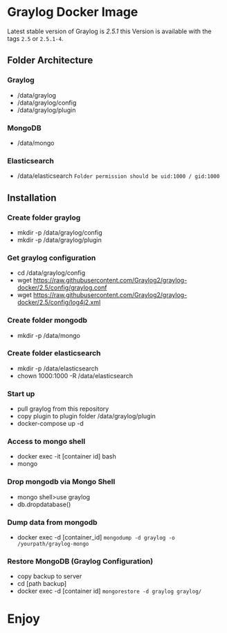 # Graylog Docker Image

Latest stable version of Graylog is *2.5.1* this Version is available with the tags `2.5` or `2.5.1-4`.

## Folder Architecture
### Graylog
- /data/graylog
- /data/graylog/config
- /data/graylog/plugin

### MongoDB
- /data/mongo

### Elasticsearch
- /data/elasticsearch
`Folder permission should be uid:1000 / gid:1000`

## Installation
### Create folder graylog
- mkdir -p /data/graylog/config
- mkdir -p /data/graylog/plugin

### Get graylog configuration
- cd /data/graylog/config
- wget https://raw.githubusercontent.com/Graylog2/graylog-docker/2.5/config/graylog.conf
- wget https://raw.githubusercontent.com/Graylog2/graylog-docker/2.5/config/log4j2.xml

### Create folder mongodb
- mkdir -p /data/mongo

### Create folder elasticsearch
- mkdir -p /data/elasticsearch
- chown 1000:1000 -R /data/elasticsearch

### Start up
- pull graylog from this repository
- copy plugin to plugin folder /data/graylog/plugin
- docker-compose up -d

### Access to mongo shell
- docker exec -it [container id] bash
- mongo

### Drop mongodb via Mongo Shell
- mongo shell>use graylog
- db.dropdatabase()

### Dump data from mongodb
- docker exec -d [container_id] `mongodump -d graylog -o /yourpath/graylog-mongo`

### Restore MongoDB (Graylog Configuration)
- copy backup to server
- cd [path backup]
- docker exec -d [container id] `mongorestore -d graylog graylog/`

# Enjoy
